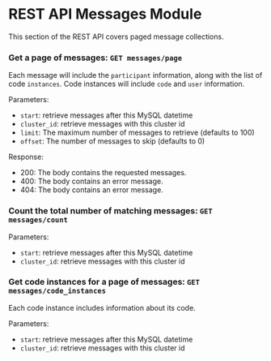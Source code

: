 # REST API Messages Module

This section of the REST API covers paged message collections.

### Get a page of messages: `GET messages/page`

Each message will include the `participant` information,
along with the list of code `instances`. Code instances will include `code`
and `user` information.

Parameters:
* `start`: retrieve messages after this MySQL datetime
* `cluster_id`: retrieve messages with this cluster id
* `limit`: The maximum number of messages to retrieve (defaults to 100)
* `offset`: The number of messages to skip (defaults to 0)

Response:
* 200: The body contains the requested messages.
* 400: The body contains an error message.
* 404: The body contains an error message.

### Count the total number of matching messages: `GET messages/count`

Parameters:
* `start`: retrieve messages after this MySQL datetime
* `cluster_id`: retrieve messages with this cluster id

### Get code instances for a page of messages: `GET messages/code_instances`

Each code instance includes information about its code.

Parameters:
* `start`: retrieve messages after this MySQL datetime
* `cluster_id`: retrieve messages with this cluster id
